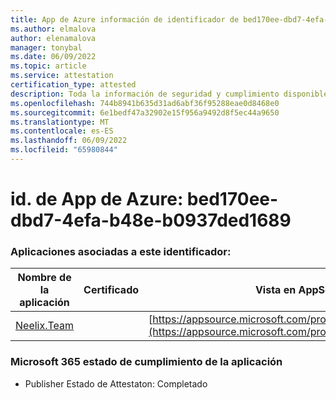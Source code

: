 ```yaml
---
title: App de Azure información de identificador de bed170ee-dbd7-4efa-b48e-b0937ded1689
ms.author: elmalova
author: elenamalova
manager: tonybal
ms.date: 06/09/2022
ms.topic: article
ms.service: attestation
certification_type: attested
description: Toda la información de seguridad y cumplimiento disponible para bed170ee-dbd7-4efa-b48e-b0937ded1689.
ms.openlocfilehash: 744b8941b635d31ad6abf36f95288eae0d8468e0
ms.sourcegitcommit: 6e1bedf47a32902e15f956a9492d8f5ec44a9650
ms.translationtype: MT
ms.contentlocale: es-ES
ms.lasthandoff: 06/09/2022
ms.locfileid: "65980844"
---
```

# <a name="azure-app-id-bed170ee-dbd7-4efa-b48e-b0937ded1689"></a>id. de App de Azure: bed170ee-dbd7-4efa-b48e-b0937ded1689


### <a name="apps-associated-with-this-id"></a>Aplicaciones asociadas a este identificador:
| **Nombre de la aplicación** | **Certificado** | **Vista en AppSource** |
|--------------|---------------|-----------------------|
| [Neelix.Team](../forward/WA200003047.md) |  | [https://appsource.microsoft.com/product/office/WA200003047](https://appsource.microsoft.com/product/office/WA200003047) |

### <a name="microsoft-365-app-compliance-status"></a>Microsoft 365 estado de cumplimiento de la aplicación
- Publisher Estado de Attestaton: Completado
